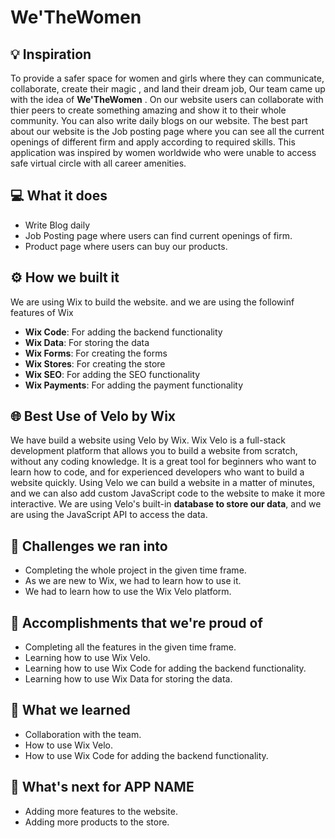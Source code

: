 # We'TheWomen

## 💡 Inspiration
To provide a safer space for women and girls where they can communicate, collaborate, create their magic , and land their dream job, Our team came up with the idea of 
**We'TheWomen** . On our website users can collaborate with thier peers to create something amazing and show it to their whole community. You can also write daily blogs on our website. The best part about our website is the Job posting page where you can see all the current openings of different firm and apply according to required skills. This application was inspired by women worldwide who were unable to access safe virtual circle with all career amenities.

## 💻 What it does
- Write Blog daily
- Job Posting page where users can find current openings of firm.
- Product page where users can buy our products.

## ⚙️ How we built it

We are using Wix to build the website. and we are using the followinf features of Wix

- **Wix Code**: For adding the backend functionality
- **Wix Data**: For storing the data
- **Wix Forms**: For creating the forms
- **Wix Stores**: For creating the store
- **Wix SEO**: For adding the SEO functionality
- **Wix Payments**: For adding the payment functionality

## 🌐 Best Use of Velo by Wix

We have build a website using Velo by Wix. Wix Velo is a full-stack development platform that allows you to build a website from scratch, without any coding knowledge. It is a great tool for beginners who want to learn how to code, and for experienced developers who want to build a website quickly. Using Velo we can build a website in a matter of minutes, and we can also add custom JavaScript code to the website to make it more interactive. We are using Velo's built-in **database to store our data**, and we are using the JavaScript API to access the data.

## 🧠 Challenges we ran into

- Completing the whole project in the given time frame.
- As we are new to Wix, we had to learn how to use it.
- We had to learn how to use the Wix Velo platform.

## 🏅 Accomplishments that we're proud of

- Completing all the features in the given time frame.
- Learning how to use Wix Velo.
- Learning how to use Wix Code for adding the backend functionality.
- Learning how to use Wix Data for storing the data.

## 📖 What we learned

- Collaboration with the team.
- How to use Wix Velo.
- How to use Wix Code for adding the backend functionality.

## 🚀 What's next for APP NAME

- Adding more features to the website.
- Adding more products to the store.
